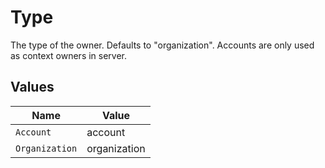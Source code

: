 # Type

The type of the owner. Defaults to "organization". Accounts are only used as context owners in server.


## Values

| Name           | Value          |
| -------------- | -------------- |
| `Account`      | account        |
| `Organization` | organization   |